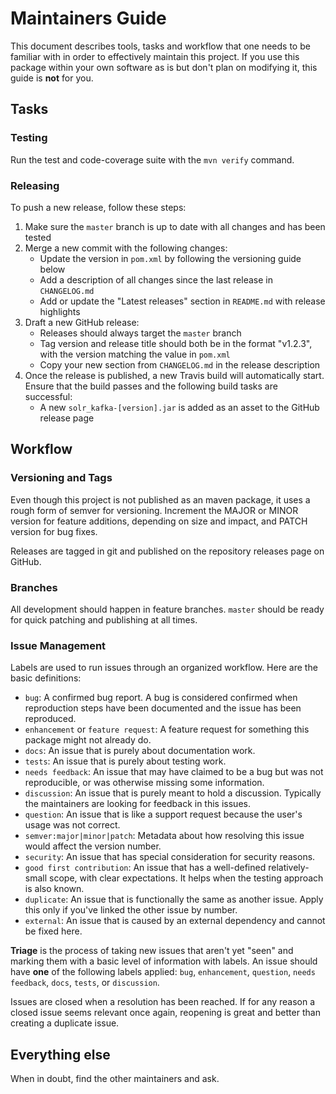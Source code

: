 # Maintainers Guide

This document describes tools, tasks and workflow that one needs to be familiar with in order to effectively maintain
this project. If you use this package within your own software as is but don't plan on modifying it, this guide is
**not** for you.

## Tasks

### Testing

Run the test and code-coverage suite with the `mvn verify` command.

### Releasing

To push a new release, follow these steps:

1. Make sure the `master` branch is up to date with all changes and has been tested
2. Merge a new commit with the following changes:
    - Update the version in `pom.xml` by following the versioning guide below
    - Add a description of all changes since the last release in `CHANGELOG.md`
    - Add or update the "Latest releases" section in `README.md` with release highlights
3. Draft a new GitHub release:
    - Releases should always target the `master` branch
    - Tag version and release title should both be in the format "v1.2.3", with the version matching the value in `pom.xml`
    - Copy your new section from `CHANGELOG.md` in the release description
4. Once the release is published, a new Travis build will automatically start. Ensure that the build passes and the following build tasks are successful:
    - A new `solr_kafka-[version].jar` is added as an asset to the GitHub release page

## Workflow

### Versioning and Tags

Even though this project is not published as an maven package, it uses a rough form of semver for versioning. Increment the MAJOR or MINOR version for feature additions, depending on size and impact, and PATCH version for bug fixes.

Releases are tagged in git and published on the repository releases page on GitHub.

### Branches

All development should happen in feature branches. `master` should be ready for quick patching and publishing at all times.

### Issue Management

Labels are used to run issues through an organized workflow. Here are the basic definitions:

*  `bug`: A confirmed bug report. A bug is considered confirmed when reproduction steps have been
   documented and the issue has been reproduced.
*  `enhancement` or `feature request`: A feature request for something this package might not already do.
*  `docs`: An issue that is purely about documentation work.
*  `tests`: An issue that is purely about testing work.
*  `needs feedback`: An issue that may have claimed to be a bug but was not reproducible, or was otherwise missing some information.
*  `discussion`: An issue that is purely meant to hold a discussion. Typically the maintainers are looking for feedback in this issues.
*  `question`: An issue that is like a support request because the user's usage was not correct.
*  `semver:major|minor|patch`: Metadata about how resolving this issue would affect the version number.
*  `security`: An issue that has special consideration for security reasons.
*  `good first contribution`: An issue that has a well-defined relatively-small scope, with clear expectations. It helps when the testing approach is also known.
*  `duplicate`: An issue that is functionally the same as another issue. Apply this only if you've linked the other issue by number.
* `external`: An issue that is caused by an external dependency and cannot be fixed here.

**Triage** is the process of taking new issues that aren't yet "seen" and marking them with a basic
level of information with labels. An issue should have **one** of the following labels applied:
`bug`, `enhancement`, `question`, `needs feedback`, `docs`, `tests`, or `discussion`.

Issues are closed when a resolution has been reached. If for any reason a closed issue seems
relevant once again, reopening is great and better than creating a duplicate issue.

## Everything else

When in doubt, find the other maintainers and ask.
